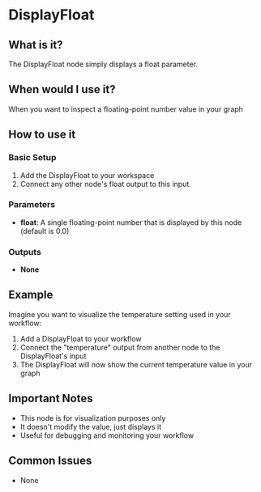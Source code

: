 # DisplayFloat

## What is it?

The DisplayFloat node simply displays a float parameter.

## When would I use it?

When you want to inspect a floating-point number value in your graph

## How to use it

### Basic Setup

1. Add the DisplayFloat to your workspace
1. Connect any other node's float output to this input

### Parameters

- **float**: A single floating-point number that is displayed by this node (default is 0.0)

### Outputs

- **None**

## Example

Imagine you want to visualize the temperature setting used in your workflow:

1. Add a DisplayFloat to your workflow
1. Connect the "temperature" output from another node to the DisplayFloat's input
1. The DisplayFloat will now show the current temperature value in your graph

## Important Notes

- This node is for visualization purposes only
- It doesn't modify the value, just displays it
- Useful for debugging and monitoring your workflow

## Common Issues

- None
